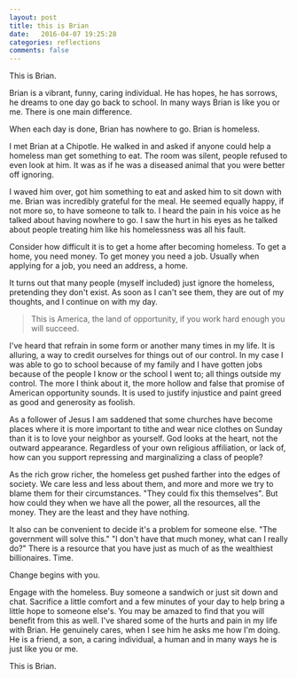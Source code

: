 ```yaml
---
layout: post
title: this is Brian
date:   2016-04-07 19:25:28
categories: reflections
comments: false
---
```


This is Brian.

Brian is a vibrant, funny, caring individual.  He has hopes, he has sorrows, he dreams to one day go back to school.  In many ways Brian is like you or me. There is one main difference.

When each day is done, Brian has nowhere to go.  Brian is homeless.

I met Brian at a Chipotle.  He walked in and asked if anyone could help a homeless man get something to eat.  The room was silent, people refused to even look at him.  It was as if he was a diseased animal that you were better off ignoring.

I waved him over, got him something to eat and asked him to sit down with me.  Brian was incredibly grateful for the meal.  He seemed equally happy, if not more so, to have someone to talk to.  I heard the pain in his voice as he talked about having nowhere to go.  I saw the hurt in his eyes as he talked about people treating him like his homelessness was all his fault.

Consider how difficult it is to get a home after becoming homeless.  To get a home, you need money.  To get money you need a job.  Usually when applying for a job, you need an address, a home. 

It turns out that many people (myself included) just ignore the homeless, pretending they don't exist.  As soon as I can't see them, they are out of my thoughts, and I continue on with my day.

> This is America, the land of opportunity, if you work hard enough you will succeed.

I've heard that refrain in some form or another many times in my life.  It is alluring, a way to credit ourselves for things out of our control.  In my case I was able to go to school because of my family and I have gotten jobs because of the people I know or the school I went to; all things outside my control.  The more I think about it, the more hollow and false that promise of American opportunity sounds.  It is used to justify injustice and paint greed as good and generosity as foolish.

As a follower of Jesus I am saddened that some churches have become places where it is more important to tithe and wear nice clothes on Sunday than it is to love your neighbor as yourself.  God looks at the heart, not the outward appearance.  Regardless of your own religious affiliation, or lack of, how can you support repressing and marginalizing a class of people?

As the rich grow richer, the homeless get pushed farther into the edges of society.  We care less and less about them, and more and more we try to blame them for their circumstances.  "They could fix this themselves".  But how could they when we have all the power, all the resources, all the money.  They are the least and they have nothing.

It also can be convenient to decide it's a problem for someone else.  "The government will solve this."  "I don't have that much money, what can I really do?"  There is a resource that you have just as much of as the wealthiest billionaires.  Time.

Change begins with you.

Engage with the homeless.  Buy someone a sandwich or just sit down and chat.  Sacrifice a little comfort and a few minutes of your day to help bring a little hope to someone else's.  You may be amazed to find that you will benefit from this as well.  I've shared some of the hurts and pain in my life with Brian.  He genuinely cares, when I see him he asks me how I'm doing.  He is a friend, a son, a caring individual, a human and in many ways he is just like you or me.

This is Brian.
